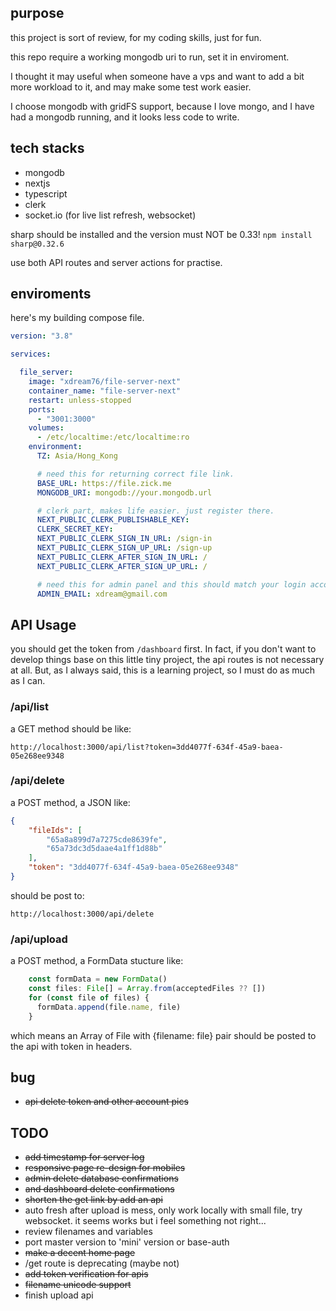 ## purpose

this project is sort of review, for my coding skills, just for fun.

this repo require a working mongodb uri to run, set it in enviroment.

I thought it may useful when someone have a vps and want to add a bit more
workload to it, and may make some test work easier.

I choose mongodb with gridFS support, because I love mongo, and I have had a mongodb running, and it looks less code to write.

## tech stacks

 - mongodb
 - nextjs
 - typescript
 - clerk
 - socket.io (for live list refresh, websocket)

sharp should be installed and the version must NOT be 0.33!
 `npm install sharp@0.32.6`

use both API routes and server actions for practise.

## enviroments

here's my building compose file.

```yaml
version: "3.8"

services:

  file_server:
    image: "xdream76/file-server-next"
    container_name: "file-server-next"
    restart: unless-stopped
    ports:
      - "3001:3000"
    volumes:
      - /etc/localtime:/etc/localtime:ro
    environment:
      TZ: Asia/Hong_Kong

      # need this for returning correct file link.
      BASE_URL: https://file.zick.me
      MONGODB_URI: mongodb://your.mongodb.url

      # clerk part, makes life easier. just register there.
      NEXT_PUBLIC_CLERK_PUBLISHABLE_KEY:
      CLERK_SECRET_KEY:
      NEXT_PUBLIC_CLERK_SIGN_IN_URL: /sign-in
      NEXT_PUBLIC_CLERK_SIGN_UP_URL: /sign-up
      NEXT_PUBLIC_CLERK_AFTER_SIGN_IN_URL: /
      NEXT_PUBLIC_CLERK_AFTER_SIGN_UP_URL: /

      # need this for admin panel and this should match your login account
      ADMIN_EMAIL: xdream@gmail.com

```

## API Usage

you should get the token from `/dashboard` first.  In fact, if you don't want to 
develop things base on this little tiny project, the api routes is not necessary
at all. But, as I always said, this is a learning project, so I must do as much as 
I can.

### /api/list

a GET method should be like:

```URL
http://localhost:3000/api/list?token=3dd4077f-634f-45a9-baea-05e268ee9348
```

### /api/delete

a POST method, a JSON like:

```JSON
{
	"fileIds": [
		"65a8a899d7a7275cde8639fe",
		"65a73dc3d5daae4a1ff1d88b"
	],
	"token": "3dd4077f-634f-45a9-baea-05e268ee9348"
}
```

 should be post to:

```URL
http://localhost:3000/api/delete
```

### /api/upload

a POST method, a FormData stucture like:

```typescript
    const formData = new FormData()
    const files: File[] = Array.from(acceptedFiles ?? [])
    for (const file of files) {
      formData.append(file.name, file)
    }
```
which means an Array of File with {filename: file} pair should be posted to the api
with token in headers.

## bug

 - ~~api delete token and other account pics~~

## TODO

 - ~~add timestamp for server log~~
 - ~~responsive page re-design for mobiles~~
 - ~~admin delete database confirmations~~
 - ~~and dashboard delete confirmations~~
 - ~~shorten the get link by add an api~~
 - auto fresh after upload is mess, only work locally with small file, try websocket. it seems works but i feel something not right...
 - review filenames and variables
 - port master version to 'mini' version or base-auth
 - ~~make a decent home page~~
 - /get route is deprecating (maybe not)
 - ~~add token verification for apis~~
 - ~~filename unicode support~~
 - finish upload api